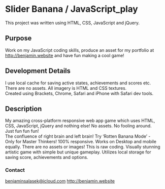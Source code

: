 # Slider Banana / JavaScript_play
This project was written using HTML, CSS, JavaScript and jQuery.

## Purpose
Work on my JavaScript coding skills, produce an asset for my portfolio at http://benjamin.website and have fun making a cool game!

## Development Details
I use local cache for saving active states, achievements and scores etc.
<br>
There are no assets. All imagery is HTML and CSS textures.
<br>
Created using Brackets, Chrome, Safari and iPhone with Safari dev tools.

## Description
My amazing cross-platform responsive web app game which uses HTML, CSS, JavaScript, jQuery and nothing else! No assets. No fooling around. Just fun fun fun! 
<br>
The confluence of right brain and left brain! Try ‘Rotten Banana Mode’ - Only for Master Thinkers! 100% responsive. Works on Desktop and mobile equally. There are no assets or images! This is raw coding. Visually stunning artistic game with simple but unique gameplay. Utilizes local storage for saving score, achievements and options.

### Contact
benjaminsalasek@icloud.com
http://benjamin.website
